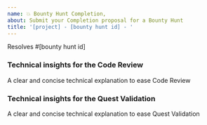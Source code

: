 ```yaml
---
name: 💥 Bounty Hunt Completion,
about: Submit your Completion proposal for a Bounty Hunt
title: '[project] - [bounty hunt id] - '
---
```


Resolves #[bounty hunt id]

### Technical insights for the Code Review

A clear and concise technical explanation to ease Code Review

### Technical insights for the Quest Validation

A clear and concise technical explanation to ease Quest Validation

